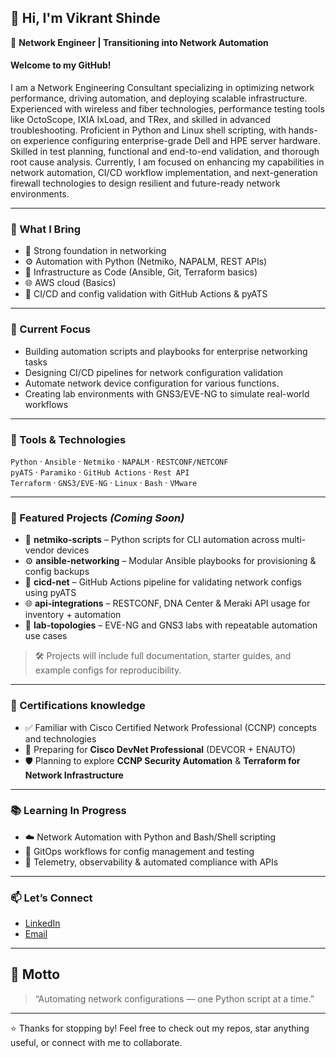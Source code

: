 ## 👋 Hi, I'm Vikrant Shinde

🚀 **Network Engineer | Transitioning into Network Automation**

#### Welcome to my GitHub! 
I am a Network Engineering Consultant specializing in optimizing network performance, driving automation, and deploying scalable infrastructure. Experienced with wireless and fiber technologies, performance testing tools like OctoScope, IXIA IxLoad, and TRex, and skilled in advanced troubleshooting. Proficient in Python and Linux shell scripting, with hands-on experience configuring enterprise-grade Dell and HPE server hardware. Skilled in test planning, functional and end-to-end validation, and thorough root cause analysis. Currently, I am focused on enhancing my capabilities in network automation, CI/CD workflow implementation, and next-generation firewall technologies to design resilient and future-ready network environments.

---

### 💼 What I Bring

- 🔌 Strong foundation in networking
- ⚙️ Automation with Python (Netmiko, NAPALM, REST APIs)
- 🧰 Infrastructure as Code (Ansible, Git, Terraform basics)
- 🌐 AWS cloud (Basics)
- 🔄 CI/CD and config validation with GitHub Actions & pyATS

---

### 🧪 Current Focus

- Building automation scripts and playbooks for enterprise networking tasks
- Designing CI/CD pipelines for network configuration validation
- Automate network device configuration for various functions.
- Creating lab environments with GNS3/EVE-NG to simulate real-world workflows

---

### 🧰 Tools & Technologies

`Python` · `Ansible` · `Netmiko` · `NAPALM` · `RESTCONF/NETCONF`  
`pyATS` · `Paramiko` · `GitHub Actions` · `Rest API`  
`Terraform` · `GNS3/EVE-NG` · `Linux` · `Bash` · `VMware`

---

### 📁 Featured Projects *(Coming Soon)*

- 🔧 **netmiko-scripts** – Python scripts for CLI automation across multi-vendor devices  
- ⚙️ **ansible-networking** – Modular Ansible playbooks for provisioning & config backups  
- 🔁 **cicd-net** – GitHub Actions pipeline for validating network configs using pyATS  
- 🌐 **api-integrations** – RESTCONF, DNA Center & Meraki API usage for inventory + automation  
- 🧪 **lab-topologies** – EVE-NG and GNS3 labs with repeatable automation use cases  

> 🛠 Projects will include full documentation, starter guides, and example configs for reproducibility.

---

### 🎯 Certifications knowledge

- ✅ Familiar with Cisco Certified Network Professional (CCNP) concepts and technologies
- 🧪 Preparing for **Cisco DevNet Professional** (DEVCOR + ENAUTO)
- 🛡️ Planning to explore **CCNP Security Automation** & **Terraform for Network Infrastructure**

---

### 📚 Learning In Progress

- ☁️ Network Automation with Python and Bash/Shell scripting  
- 🔄 GitOps workflows for config management and testing  
- 📡 Telemetry, observability & automated compliance with APIs

---

### 📫 Let’s Connect

- [LinkedIn](https://www.linkedin.com/in/vikrant-shinde/)
- [Email](vsvikrantshinde@gmail.com)

---

## 🧭 Motto

> “Automating network configurations — one Python script at a time.”

---

⭐️ Thanks for stopping by! Feel free to check out my repos, star anything useful, or connect with me to collaborate.


<!--
**automate-with-vik/automate-with-vik** is a ✨ _special_ ✨ repository because its `README.md` (this file) appears on your GitHub profile.

Here are some ideas to get you started:

- 🔭 I’m currently working on ...
- 🌱 I’m currently learning ...
- 👯 I’m looking to collaborate on ...
- 🤔 I’m looking for help with ...
- 💬 Ask me about ...
- 📫 How to reach me: ...
- 😄 Pronouns: ...
- ⚡ Fun fact: ...
-->
